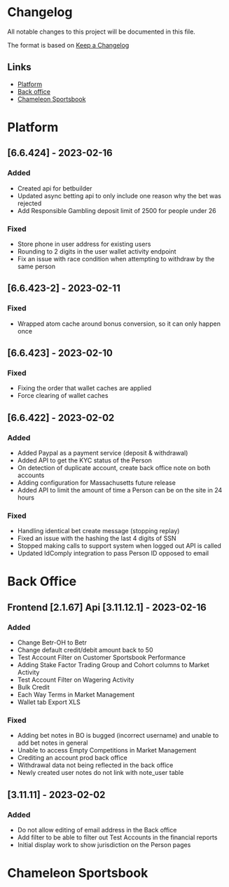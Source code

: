 # Changelog

All notable changes to this project will be documented in this file.

The format is based on [Keep a Changelog](https://keepachangelog.com/en/1.0.0/)

## Links
- [Platform](#platform)
- [Back office](#back-office)
- [Chameleon Sportsbook](#Chameleon-Sportsbook)


# Platform

## [6.6.424] - 2023-02-16
### Added
- Created api for betbuilder
- Updated async betting api to only include one reason why the bet was rejected  
- Add Responsible Gambling deposit limit of 2500 for people under 26

### Fixed
- Store phone in user address for existing users
- Rounding to 2 digits in the user wallet activity endpoint
- Fix an issue with race condition when attempting to withdraw by the same person


## [6.6.423-2] - 2023-02-11

### Fixed
- Wrapped atom cache around bonus conversion, so it can only happen once

## [6.6.423] - 2023-02-10

### Fixed
- Fixing the order that wallet caches are applied
- Force clearing of wallet caches



## [6.6.422] - 2023-02-02

### Added
- Added Paypal as a payment service (deposit & withdrawal) 
- Added API to get the KYC status of the Person
- On detection of duplicate account, create back office note on both accounts
- Adding configuration for Massachusetts future release
- Added API to limit the amount of time a Person can be on the site in 24 hours

### Fixed
- Handling identical bet create message (stopping replay) 
- Fixed an issue with the hashing the last 4 digits of SSN
- Stopped making calls to support system when logged out API is called 
- Updated IdComply integration to pass Person ID opposed to email


# Back Office

## Frontend [2.1.67]  Api [3.11.12.1] - 2023-02-16 

### Added

- Change Betr-OH to Betr
- Change default credit/debit amount back to 50
- Test Account Filter on Customer Sportsbook Performance
- Adding Stake Factor Trading Group and Cohort columns to Market Activity
- Test Account Filter on Wagering Activity
- Bulk Credit
- Each Way Terms in Market Management
- Wallet tab Export XLS

### Fixed

- Adding bet notes in BO is bugged (incorrect username) and unable to add bet notes in general
- Unable to access Empty Competitions in Market Management
- Crediting an account prod back office
- Withdrawal data not being reflected in the back office
- Newly created user notes do not link with note_user table

## [3.11.11] - 2023-02-02

### Added
- Do not allow editing of email address in the Back office
- Add filter to be able to filter out Test Accounts in the financial reports
- Initial display work to show jurisdiction on the Person pages


# Chameleon Sportsbook
